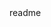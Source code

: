 <snippet>
  <content><![CDATA[
# ${1:MfN Webscraper}
This program scrapes the MfN website for staff information and saves it to JSON or CSV.
## Installation
Dependencies:
    Python 3
    lxml
    BeautifulSoup 4
## Usage
`python3 staff-scraper.py`
Optional flag `-csv` to save the data to CSV
]]></content>
  <tabTrigger>readme</tabTrigger>
</snippet>